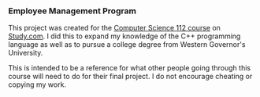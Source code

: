 ### Employee Management Program

This project was created for the [Computer Science 112 course](https://study.com/academy/course/computer-science-112-programming-in-c.html) on [Study.com](https://study.com). I did this to expand my knowledge of the C++ programming language as well as to pursue a college degree from Western Governor's University.

This is intended to be a reference for what other people going through this course will need to do for their final project. I do not encourage cheating or copying my work.
